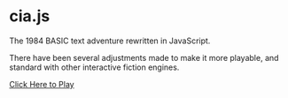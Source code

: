 cia.js
======

The 1984 BASIC text adventure rewritten in JavaScript.

There have been several adjustments made to make it more playable, and standard with other interactive fiction engines.

<a href="http://orwek.github.io/cia.js/index_alpha.html" target="_blank">Click Here to Play</a>
